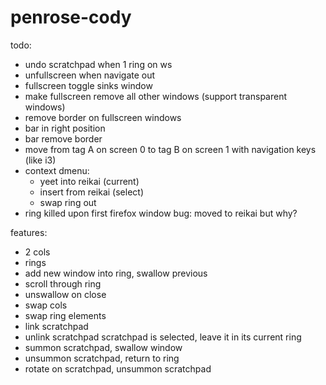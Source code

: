 # penrose-cody

todo:

- undo scratchpad when 1 ring on ws
- unfullscreen when navigate out
- fullscreen toggle sinks window
- make fullscreen remove all other windows (support transparent windows)
- remove border on fullscreen windows
- bar in right position
- bar remove border
- move from tag A on screen 0 to tag B on screen 1 with navigation keys (like i3)
- context dmenu:
  - yeet into reikai (current)
  - insert from reikai (select)
  - swap ring out
- ring killed upon first firefox window bug: moved to reikai but why?

features:

- 2 cols
- rings
- add new window into ring, swallow previous
- scroll through ring
- unswallow on close
- swap cols
- swap ring elements
- link scratchpad
- unlink scratchpad scratchpad is selected, leave it in its current ring
- summon scratchpad, swallow window
- unsummon scratchpad, return to ring
- rotate on scratchpad, unsummon scratchpad
